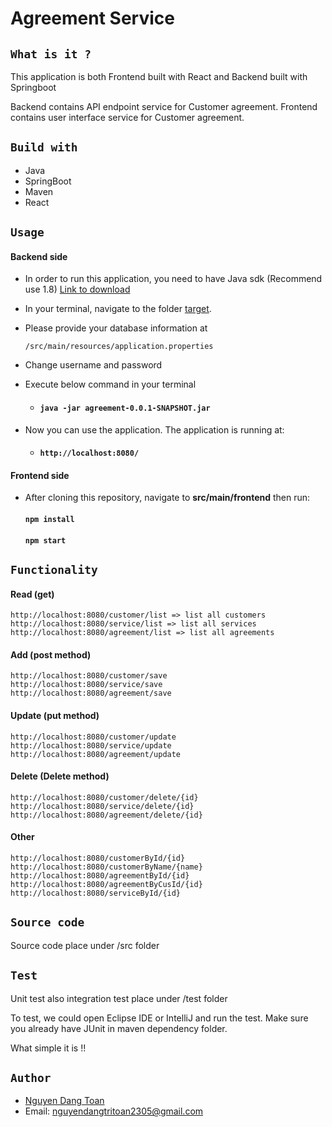 # **Agreement Service**

## `What is it ?`

   This application is both Frontend built with React and Backend built with Springboot 
   
   Backend contains API endpoint service for Customer agreement.
   Frontend contains user interface service for Customer agreement.

## `Build with`

* Java
* SpringBoot
* Maven
* React

## `Usage`
#### Backend side
*   In order to run this application, you need to have Java sdk (Recommend use 1.8) [Link to download](https://www.oracle.com/java/technologies/javase/javase-jdk8-downloads.html)
*   In your terminal, navigate to the folder [target](target).
*   Please provide your database information at 

        /src/main/resources/application.properties
*   Change username and password
*   Execute below command in your terminal
    * #### `java -jar agreement-0.0.1-SNAPSHOT.jar`

*   Now you can use the application. The application is running at:
    * #### `http://localhost:8080/`
#### Frontend side
*   After cloning this repository, navigate to **src/main/frontend** then run:
    
    #### `npm install`
    
    #### `npm start`     
      
## `Functionality`
#### Read (get)

    http://localhost:8080/customer/list => list all customers  
    http://localhost:8080/service/list => list all services   
    http://localhost:8080/agreement/list => list all agreements
    
#### Add (post method)

    http://localhost:8080/customer/save
    http://localhost:8080/service/save
    http://localhost:8080/agreement/save
    
#### Update (put method)

    http://localhost:8080/customer/update
    http://localhost:8080/service/update
    http://localhost:8080/agreement/update
    
#### Delete (Delete method)

    http://localhost:8080/customer/delete/{id}    
    http://localhost:8080/service/delete/{id}   
    http://localhost:8080/agreement/delete/{id}
    
#### Other
    http://localhost:8080/customerById/{id}   
    http://localhost:8080/customerByName/{name}    
    http://localhost:8080/agreementById/{id}   
    http://localhost:8080/agreementByCusId/{id}
    http://localhost:8080/serviceById/{id}
    

## `Source code`

 Source code place under /src folder

## `Test`

 Unit test also integration test place under /test folder
 
 To test, we could open Eclipse IDE or IntelliJ and run the test. Make sure you already have JUnit in maven dependency folder. 
  
 What simple it is !!

## `Author`
   * [Nguyen Dang Toan](https://www.linkedin.com/in/nguyendangtoan/)
   * Email: [nguyendangtritoan2305@gmail.com]()

